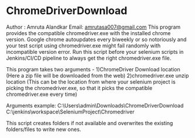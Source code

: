 # ChromeDriverDownload
Author : Amruta Alandkar 
Email: amrutasa007@gmail.com
This program provides the compatible chromedriver.exe with the installed chrome version.
Google chrome autoupdates every biweekly or so notoriously and your test script using chromedriver.exe might fail randomly with incompatible version error. 
Run this script before your selenium scripts in Jenkins/CI/CD pipeline to always get the right chromedriver.exe file.

This program takes two arguments - 
1)ChromeDriver Download location (Here a zip file will be downloaded from the web)
2)chromedriver.exe unzip location (This can be the location from where your selenium project is picking the chromedriver.exe, so that it picks the compatible chromedriver.exe every time)

Arguments example:
C:\Users\admin\Downloads\ChromeDriverDownload C:\jenkins\workspace\SeleniumProject\Chromedriver

This script creates folders if not available and overwrites the existing folders/files to write new ones.
